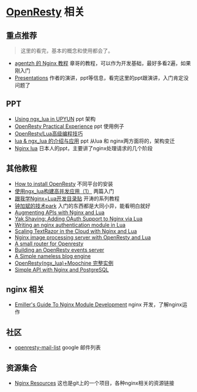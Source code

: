 # [OpenResty](http://openresty.org/) 相关

## 重点推荐
> 这里的看完，基本的概念和使用都会了。

+ [agentzh 的 Nginx 教程](http://openresty.org/download/agentzh-nginx-tutorials-zhcn.html) 章哥的教程，可以作为开发基础，最好多看2遍，如果刚入门
+ [Presentations](http://openresty.org/#Presentations) 作者的演讲，ppt等信息，看完这里的ppt跟演讲，入门肯定没问题了

## PPT
+ [Using ngx_lua in UPYUN](http://www.slideshare.net/timebug/using-ngxlua-in-upyun) ppt 架构
+ [OpenResty Practical Experience](http://www.slideshare.net/xqpmjh/openresty-practical-programming) ppt 使用例子
+ [OpenResty/Lua高级编程技巧](http://www.slideshare.net/xqpmjh/openrestylua)
+ [lua & ngx_lua 的介绍与应用](http://www.slideshare.net/hugodotlau/lua-ngxlua) ppt 从lua 和 nginx两方面将的，架构变迁
+ [Nginx lua](http://www.slideshare.net/harukayon/ngx-lua-public) 日本人的ppt，主要讲了nginx处理请求的几个阶段

## 其他教程
+ [How to install OpenResty](http://www.nginxtips.com/how-to-install-openresty/) 不同平台的安装
+ [使用ngx_lua构建高并发应用（1）](http://blog.csdn.net/chosen0ne/article/details/7304192) 两篇入门
+ [跟我学Nginx+Lua开发目录贴](http://jinnianshilongnian.iteye.com/blog/2190344) 开涛的系列教程
+ [钟加斌的技术park](http://blog.chinaunix.net/uid/26443921/cid-158075-list-1.html)  入门的东西都是大同小异，能看明白就好
+ [Augmenting APIs with Nginx and Lua](http://tech.3scale.net/2013/01/09/augment-your-api-without-touching-it/)
+ [Yak Shaving: Adding OAuth Support to Nginx via Lua](http://chairnerd.seatgeek.com/oauth-support-for-nginx-with-lua/)
+ [Writing an nginx authentication module in Lua](http://www.stavros.io/posts/writing-an-nginx-authentication-module-in-lua/)
+ [Scaling TextRazor in the Cloud with Nginx and Lua](http://www.textrazor.com/blog/2013/03/scaling-textrazor-in-the-cloud-with-nginx-and-lua.html)
+ [Nginx image processing server with OpenResty and Lua](http://leafo.net/posts/creating_an_image_server.html)
+ [A small router for Openresty](https://docs.apitools.com/blog/2014/04/24/a-small-router-for-openresty.html)
+ [Building an OpenResty events server](https://github.com/cagerton/dropthat/)
+ [A Simple nameless blog engine](https://github.com/torhve/LuaWeb)
+ [OpenResty(ngx_lua)+Moochine 完整实例](https://github.com/appwilldev/moochine-demo)
+ [Simple API with Nginx and PostgreSQL](http://rny.io/nginx/postgresql/2013/07/26/simple-api-with-nginx-and-postgresql.html)

## nginx 相关
+ [Emiller's Guide To Nginx Module Development](http://www.evanmiller.org/nginx-modules-guide.html) nginx 开发，了解nginx运作

## 社区
+ [openresty-mail-list](https://groups.google.com/forum/#!forum/openresty) google 邮件列表

## 资源集合
+ [Nginx Resources](https://github.com/fcambus/nginx-resources) 这也是git上的一个项目，各种nginx相关的资源链接
